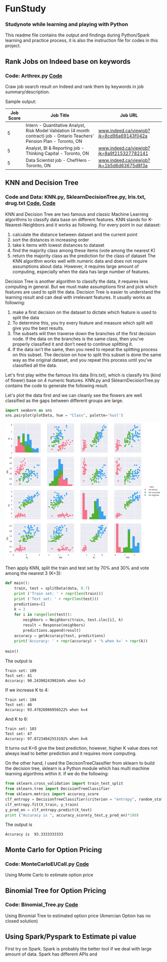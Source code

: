 # FunStudy
### Studynote while learning and playing with Python
This readme file contains the output and findings during Python/Spark learning and practice process, it is also the instruction file for codes in this project.

## Rank Jobs on Indeed base on keywords
### Code: Arthrex.py [Code](https://github.com/liamli0509/FunStudy/blob/master/Indeed_Find_Me_Jobs.py)
Craw job search result on Indeed and rank them by keywords in job summary/description.

Sample output:

|Job Score|Job Title|Job URL|
| --- | --- | --- |
|5|Intern - Quantitative Analyst, Risk Model Validation (4 month contract) job - Ontario Teachers' Pension Plan - Toronto, ON |www.indeed.ca/viewjob?jk=8cd96a69143f042a|
|5|Analyst, BI & Reporting job - Thinking Capital - Toronto, ON|www.indeed.ca/viewjob?jk=8a9f215327782141|
|5|Data Scientist job - ChefHero - Toronto, ON |www.indeed.ca/viewjob?jk=1b5d6d63675d8f3a|


## KNN and Decision Tree
### Code and Data: KNN.py, SklearnDecisionTree.py, Iris.txt, drug.txt [Code](https://github.com/liamli0509/FunStudy/blob/master/KNN.py), [Code](https://github.com/liamli0509/FunStudy/blob/master/SklearnDecisionTree.py)
KNN and Decision Tree are two famous and classic Machine Learning algorithms to classify data base on different features. KNN stands for K-Nearest-Neighbors and it works as following.
For every point in our dataset:
1.	calculate the distance between dataset and the current point
2.	sort the distances in increasing order
3.	take k items with lowest distances to dataset
4.	find the majority class among these items (vote among the nearest K)
5.	return the majority class as the prediction for the class of dataset
The KNN algorithm works well with numeric data and does not require assumptions about data. However, it requires large amount of computing, especially when the data has large number of features.

Decision Tree is another algorithm to classify the data, it requires less computing in general. But we must make assumptions first and pick which features are used to split the data. Decision Tree is easier to understand the learning result and can deal with irrelevant features. It usually works as following:
1.	make a first decision on the dataset to dictate which feature is used to split the data
2.	To determine this, you try every feature and measure which split will give you the best results. 
3.	The subsets will then traverse down the branches of the first decision node. If the
data on the branches is the same class, then you’ve properly classified it and don’t need
to continue splitting it.
4.	If the data isn’t the same, then you need to repeat the splitting process on this subset. The decision on how to split this subset is done the same way as the original dataset, and you repeat this process until you’ve classified all the data.


Let's first play withe the famous Iris data (Iris.txt), which is classify Iris (kind of flower) base on 4 numeric features.
KNN.py and SklearnDecisionTree.py contains the code to generate the following result.

Let's plot the data first and we can cleanly see the flowers are well classified as the gaps between different groups are large.

```python
import seaborn as sns
sns.pairplot(plotData, hue = "Class", palette='husl')
```

![Image of Iris](https://github.com/liamli0509/FunStudy/blob/master/IrisPlot1.png)

Then apply KNN, split the train and test set by 70% and 30% and vote among the nearest 3 (K=3):
```python
def main():
	train, test = splitData(data, 0.7)
	print ('Train set: ' + repr(len(train)))
	print ('Test set: ' + repr(len(test)))
	predictions=[]
	k = 3
	for i in range(len(test)):
		neighbors = Neighbors(train, test.iloc[i], k)
		result = Response(neighbors)
		predictions.append(result)
	accuracy = getAccuracy(test, predictions)
	print('Accuracy: ' + repr(accuracy) + '% when k=' + repr(k))
	
main()
```
The output is
```
Train set: 109
Test set: 41
Accuracy: 90.2439024390244% when k=3
```
If we increase K to 4:
```
Train set: 104
Test set: 46
Accuracy: 93.47826086956522% when k=4
```
And K to 6:
```
Train set: 103
Test set: 47
Accuracy: 97.87234042553192% when k=6
```
It turns out K=6 give the best prediction, however, higher K value does not always lead to better prediction and it requires more computing.

On the other hand, I used the DecisonTreeClassifier from sklearn to build the decision tree, sklearn is a Python module which has multi machine learning algorthms within it.
If we do the following:
```python
from sklearn.cross_validation import train_test_split
from sklearn.tree import DecisionTreeClassifier
from sklearn.metrics import accuracy_score
clf_entropy = DecisionTreeClassifier(criterion = "entropy", random_state = 100, max_depth=3, min_samples_leaf=5)
clf_entropy.fit(X_train, y_train)
y_pred_en = clf_entropy.predict(X_test)
print ("Accuracy is ", accuracy_score(y_test,y_pred_en)*100)
```
The output is
```
Accuracy is  93.3333333333
```

## Monte Carlo for Option Pricing
### Code: MonteCarloEUCall.py [Code](https://github.com/liamli0509/FunStudy/blob/master/MonteCarloEUCall.py)
Using Monte Carlo to estimate option price

## Binomial Tree for Option Pricing
### Code: Binomial_Tree.py [Code](https://github.com/liamli0509/FunStudy/blob/master/Binomial_Tree.py)
Using Binomial Tree to estimated option price (Amercian Option has no closed solution)

## Using Spark/Pyspark to Estimate pi value
First try on Spark. Spark is probably the better tool if we deal with large amount of data. Spark has different APIs and 

